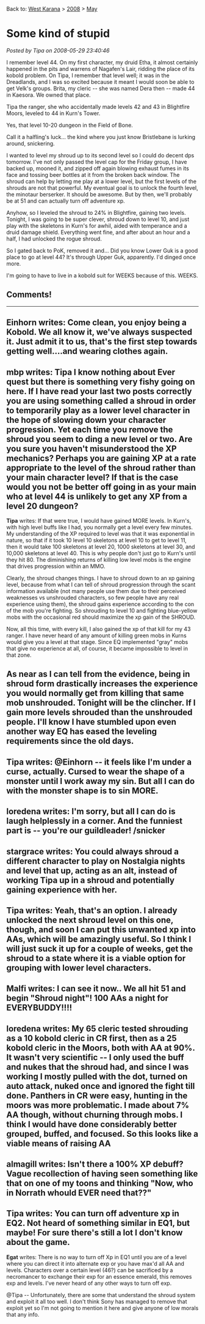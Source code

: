 Back to: [West Karana](/posts/westkarana.md) > [2008](/posts/2008/westkarana.md) > [May](./westkarana.md)
# Some kind of stupid

*Posted by Tipa on 2008-05-29 23:40:46*

I remember level 44. On my first character, my druid Etha, it almost certainly happened in the pits and warrens of Nagafen's Lair, ridding the place of its kobold problem. On Tipa, I remember that level well; it was in the Dreadlands, and I was so excited because it meant I would soon be able to get Velk's groups. Brita, my cleric -- she was named Dera then -- made 44 in Kaesora. We owned that place.

Tipa the ranger, she who accidentally made levels 42 and 43 in Blightfire Moors, leveled to 44 in Kurn's Tower.

Yes, that level 10-20 dungeon in the Field of Bone.

Call it a halfling's luck... the kind where you just know Bristlebane is lurking around, snickering.

I wanted to level my shroud up to its second level so I could do decent dps tomorrow. I've not only passed the level cap for the Friday group, I have backed up, mooned it, and zipped off again blowing exhaust fumes in its face and tossing beer bottles at it from the broken back window. The shroud can help by letting me play at a lower level, but the first levels of the shrouds are not that powerful. My eventual goal is to unlock the fourth level, the minotaur berserker. It should be awesome. But by then, we'll probably be at 51 and can actually turn off adventure xp.

Anyhow, so I leveled the shroud to 24% in Blightfire, gaining two levels. Tonight, I was going to be super clever, shroud down to level 10, and just play with the skeletons in Kurn's for awhil, aided with temperance and a druid damage shield. Everything went fine, and after about an hour and a half, I had unlocked the rogue shroud.

So I gated back to PoK, removed it and... Did you know Lower Guk is a good place to go at level 44? It's through Upper Guk, apparently. I'd dinged once more.

I'm going to have to live in a kobold suit for WEEKS because of this. WEEKS.

## Comments!
---
**Einhorn** writes: Come clean, you enjoy being a Kobold. We all know it, we've always suspected it. Just admit it to us, that's the first step towards getting well....and wearing clothes again.
---
**mbp** writes: Tipa I know nothing about Ever quest but there is something very fishy going on here. If I have read your last two posts correctly you are using something called a shroud in order to temporarily play as a lower level character in the hope of slowing down your character progression. Yet each time you remove the shroud you seem to ding a new level or two. Are you sure you haven't misunderstood the XP mechanics? Perhaps you are gaining XP at a rate appropriate to the level of the shroud rather than your main character level? If that is the case would you not be better off going in as your main who at level 44 is unlikely to get any XP from a level 20 dungeon?
---
**Tipa** writes: If that were true, I would have gained MORE levels. In Kurn's, with high level buffs like I had, you normally get a level every few minutes. My understanding of the XP required to level was that it was exponential in nature, so that if it took 10 level 10 skeletons at level 10 to get to level 11, then it would take 100 skeletons at level 20, 1000 skeletons at level 30, and 10,000 skeletons at level 40. This is why people don't just go to Kurn's until they hit 80. The diminishing returns of killing low level mobs is the engine that drives progression within an MMO.

Clearly, the shroud changes things. I have to shroud down to an xp gaining level, because from what I can tell of shroud progression through the scant information available (not many people use them due to their perceived weaknesses vs unshrouded characters, so few people have any real experience using them), the shroud gains experience according to the con of the mob you're fighting. So shrouding to level 10 and fighting blue-yellow mobs with the occasional red should maximize the xp gain of the SHROUD.

Now, all this time, with every kill, I also gained the xp of that kill for my 43 ranger. I have never heard of any amount of killing green mobs in Kurns would give you a level at that stage. Since EQ implemented "gray" mobs that give no experience at all, of course, it became impossible to level in that zone.

As near as I can tell from the evidence, being in shroud form drastically increases the experience you would normally get from killing that same mob unshrouded. Tonight will be the clincher. If I gain more levels shrouded than the unshrouded people. I'll know I have stumbled upon even another way EQ has eased the leveling requirements since the old days.
---
**Tipa** writes: @Einhorn -- it feels like I'm under a curse, actually. Cursed to wear the shape of a monster until I work away my sin. But all I can do with the monster shape is to sin MORE.
---
**loredena** writes: I'm sorry, but all I can do is laugh helplessly in a corner. And the funniest part is -- you're our guildleader! /snicker
---
**stargrace** writes: You could always shroud a different character to play on Nostalgia nights and level that up, acting as an alt, instead of working Tipa up in a shroud and potentially gaining experience with her.
---
**Tipa** writes: Yeah, that's an option. I already unlocked the next shroud level on this one, though, and soon I can put this unwanted xp into AAs, which will be amazingly useful. So I think I will just suck it up for a couple of weeks, get the shroud to a state where it is a viable option for grouping with lower level characters.
---
**Malfi** writes: I can see it now.. We all hit 51 and begin "Shroud night"! 100 AAs a night for EVERYBUDDY!!!!
---
**loredena** writes: My 65 cleric tested shrouding as a 10 kobold cleric in CR first, then as a 25 kobold cleric in the Moors, both with AA at 90%. It wasn't very scientific -- I only used the buff and nukes that the shroud had, and since I was working I mostly pulled with the dot, turned on auto attack, nuked once and ignored the fight till done. Panthers in CR were easy, hunting in the moors was more problematic. I made about 7% AA though, without churning through mobs. I think I would have done considerably better grouped, buffed, and focused. So this looks like a viable means of raising AA
---
**almagill** writes: Isn't there a 100% XP debuff? Vague recollection of having seen something like that on one of my toons and thinking "Now, who in Norrath whould EVER need that??"
---
**Tipa** writes: You can turn off adventure xp in EQ2. Not heard of something similar in EQ1, but maybe! For sure there's still a lot I don't know about the game.
---
**Egat** writes: There is no way to turn off Xp in EQ1 until you are of a level where you can direct it into alternate exp or you have max'd all AA and levels. Characters over a certain level (46?) can be sacrificed by a necromancer to exchange their exp for an essence emerald, this removes exp and levels. I've never heard of any other ways to turn off exp.

@Tipa -- Unfortunately, there are some that understand the shroud system and exploit it all too well. I don't think Sony has managed to remove that exploit yet so I'm not going to mention it here and give anyone of low morals that any info.
